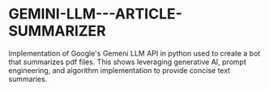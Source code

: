 # GEMINI-LLM---ARTICLE-SUMMARIZER

Implementation of Google's Gemeni LLM API in python used to create a bot that summarizes pdf files. This shows leveraging generative AI, prompt engineering, and algorithm implementation to provide concise text summaries.
